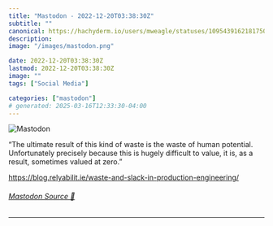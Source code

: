```yaml
---
title: "Mastodon - 2022-12-20T03:38:30Z"
subtitle: ""
canonical: https://hachyderm.io/users/mweagle/statuses/109543916218175004
description:
image: "/images/mastodon.png"

date: 2022-12-20T03:38:30Z
lastmod: 2022-12-20T03:38:30Z
image: ""
tags: ["Social Media"]

categories: ["mastodon"]
# generated: 2025-03-16T12:33:30-04:00
---
```

![Mastodon](/images/mastodon.png)

<p>“The ultimate result of this kind of waste is the waste of human potential. Unfortunately precisely because this is hugely difficult to value, it is, as a result, sometimes valued at zero.”</p><p><a href="https://blog.relyabilit.ie/waste-and-slack-in-production-engineering/" target="_blank" rel="nofollow noopener noreferrer" translate="no"><span class="invisible">https://</span><span class="ellipsis">blog.relyabilit.ie/waste-and-s</span><span class="invisible">lack-in-production-engineering/</span></a></p>


###### [Mastodon Source 🐘](https://hachyderm.io/@mweagle/109543916218175004)

___
